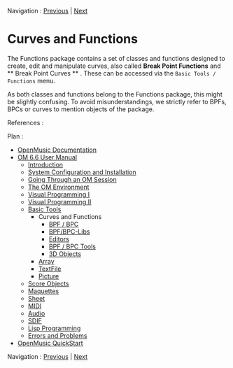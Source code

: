 
Navigation : [Previous](BasicObjects "page précédente\(Basic
Tools\)") | [Next](BPF-BPC "Next\(BPF / BPC\)")

# Curves and Functions


The Functions package contains a set of classes and functions designed to
create, edit and manipulate curves, also called  **Break Point Functions** and
** Break Point Curves ** . These can be accessed via the `Basic Tools /
Functions` menu.

As both classes and functions belong to the  Functions package, this might be
slightly confusing. To avoid misunderstandings, we strictly refer to BPFs,
BPCs or curves to mention objects of the package.

References :

Plan :

  * [OpenMusic Documentation](OM-Documentation)
  * [OM 6.6 User Manual](OM-User-Manual)
    * [Introduction](00-Sommaire)
    * [System Configuration and Installation](Installation)
    * [Going Through an OM Session](Goingthrough)
    * [The OM Environment](Environment)
    * [Visual Programming I](BasicVisualProgramming)
    * [Visual Programming II](AdvancedVisualProgramming)
    * [Basic Tools](BasicObjects)
      * Curves and Functions
        * [BPF / BPC](BPF-BPC)
        * [BPF/BPC-Libs](MultiBPF)
        * [Editors](BPFEditors)
        * [BPF / BPC Tools](Tools)
        * [3D Objects](3D)
      * [Array](ClassArray)
      * [TextFile](textfile)
      * [Picture](Picture)
    * [Score Objects](ScoreObjects)
    * [Maquettes](Maquettes)
    * [Sheet](Sheet)
    * [MIDI](MIDI)
    * [Audio](Audio)
    * [SDIF](SDIF)
    * [Lisp Programming](Lisp)
    * [Errors and Problems](errors)
  * [OpenMusic QuickStart](QuickStart-Chapters)

Navigation : [Previous](BasicObjects "page précédente\(Basic
Tools\)") | [Next](BPF-BPC "Next\(BPF / BPC\)")

